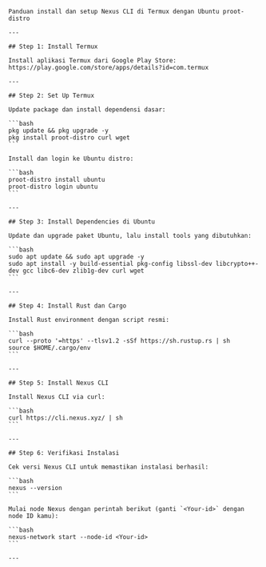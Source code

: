````
Panduan install dan setup Nexus CLI di Termux dengan Ubuntu proot-distro

---

## Step 1: Install Termux

Install aplikasi Termux dari Google Play Store:  
https://play.google.com/store/apps/details?id=com.termux

---

## Step 2: Set Up Termux

Update package dan install dependensi dasar:

```bash
pkg update && pkg upgrade -y
pkg install proot-distro curl wget
```

Install dan login ke Ubuntu distro:

```bash
proot-distro install ubuntu
proot-distro login ubuntu
```

---

## Step 3: Install Dependencies di Ubuntu

Update dan upgrade paket Ubuntu, lalu install tools yang dibutuhkan:

```bash
sudo apt update && sudo apt upgrade -y
sudo apt install -y build-essential pkg-config libssl-dev libcrypto++-dev gcc libc6-dev zlib1g-dev curl wget
```

---

## Step 4: Install Rust dan Cargo

Install Rust environment dengan script resmi:

```bash
curl --proto '=https' --tlsv1.2 -sSf https://sh.rustup.rs | sh
source $HOME/.cargo/env
```

---

## Step 5: Install Nexus CLI

Install Nexus CLI via curl:

```bash
curl https://cli.nexus.xyz/ | sh
```

---

## Step 6: Verifikasi Instalasi

Cek versi Nexus CLI untuk memastikan instalasi berhasil:

```bash
nexus --version
```

Mulai node Nexus dengan perintah berikut (ganti `<Your-id>` dengan node ID kamu):

```bash
nexus-network start --node-id <Your-id>
```

---
